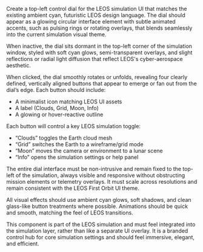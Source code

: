 Create a top-left control dial for the LEOS simulation UI that matches the existing ambient cyan, futuristic LEOS design language. The dial should appear as a glowing circular interface element with subtle animated accents, such as pulsing rings or rotating overlays, that blends seamlessly into the current simulation visual theme.

When inactive, the dial sits dormant in the top-left corner of the simulation window, styled with soft cyan glows, semi-transparent overlays, and slight reflections or radial light diffusion that reflect LEOS's cyber-aerospace aesthetic.

When clicked, the dial smoothly rotates or unfolds, revealing four clearly defined, vertically aligned buttons that appear to emerge or fan out from the dial’s edge. Each button should include:
- A minimalist icon matching LEOS UI assets
- A label (Clouds, Grid, Moon, Info)
- A glowing or hover-reactive outline

Each button will control a key LEOS simulation toggle:
- “Clouds” toggles the Earth cloud mesh
- “Grid” switches the Earth to a wireframe/grid mode
- “Moon” moves the camera or environment to a lunar scene
- “Info” opens the simulation settings or help panel

The entire dial interface must be non-intrusive and remain fixed to the top-left of the simulation, always visible and responsive without obstructing mission elements or telemetry overlays. It must scale across resolutions and remain consistent with the LEOS First Orbit UI theme.

All visual effects should use ambient cyan glows, soft shadows, and clean glass-like button treatments where possible. Animations should be quick and smooth, matching the feel of LEOS transitions.

This component is part of the LEOS simulation and must feel integrated into the simulation layer, rather than like a separate UI overlay. It is a branded control hub for core simulation settings and should feel immersive, elegant, and efficient.